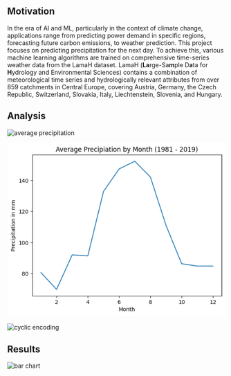 ## Motivation

In the era of AI and ML, particularly in the context of climate change, applications range from predicting power demand in specific regions, forecasting future carbon emissions, to weather prediction. This project focuses on predicting precipitation for the next day. To achieve this, various machine learning algorithms are trained on comprehensive time-series weather data from the LamaH dataset. LamaH (**La**rge-Sa**m**ple D**a**ta for **H**ydrology and Environmental Sciences) contains a combination of meteorological time series and hydrologically relevant attributes from over 859 catchments in Central Europe, covering Austria, Germany, the Czech Republic, Switzerland, Slovakia, Italy, Liechtenstein, Slovenia, and Hungary.

## Analysis

![average precipitation](image_url_or_path)

![average precipitation per month](output/avg_prec_by_month.png)

![cyclic encoding](image_url_or_path)

## Results

![bar chart](image_url_or_path)